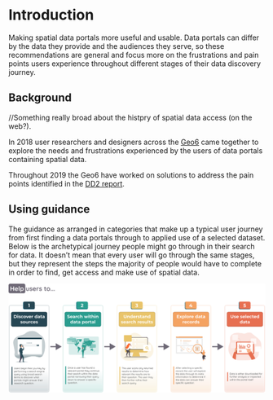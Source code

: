 # Introduction

Making spatial data portals more useful and usable. Data portals can differ by the data they provide and the audiences they serve, so these recommendations are general and focus more on the frustrations and pain points users experience throughout different stages of their data discovery journey.

## Background
//Something really broad about the histpry of spatial data access (on the web?).

In 2018 user researchers and designers across the <u>Geo6</u> came together to explore the needs and frustrations experienced by the users of data portals containing spatial data.

Throughout 2019 the Geo6 have worked on solutions to address the pain points identified in the <u>DD2 report</u>.

## Using guidance
The guidance as arranged in categories that make up a typical user journey from first finding a data portals through to applied use of a selected dataset. Below is the archetypical journey people might go through in their search for data. It doesn’t mean that every user will go through the same stages, but they represent the steps the majority of people would have to complete in order to find, get access and make use of spatial data. 

![User Journey Stages](../_media/spatial-data-journey-v2.svg)
